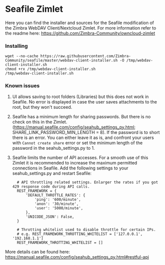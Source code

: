 # Seafile Zimlet
Here you can find the installer and sources for the Seafile modification of the Zimbra WebDAV Client/Nextcloud Zimlet. For more information refer to the readme here: https://github.com/Zimbra-Community/owncloud-zimlet


### Installing

    wget --no-cache https://raw.githubusercontent.com/Zimbra-Community/seafile/master/webdav-client-installer.sh -O /tmp/webdav-client-installer.sh
    chmod +rx /tmp/webdav-client-installer.sh
    /tmp/webdav-client-installer.sh 

### Known issues

1. UI allows saving to root folders (Libraries) but this does not work in Seafile. No error is displayed in case the user saves attachments to the root, but they won't succeed.
2. Seafile has a minimum length for sharing passwords. But there is no check on this in the Zimlet. (https://manual.seafile.com/config/seahub_settings_py.html; SHARE_LINK_PASSWORD_MIN_LENGTH = 8). If the password is to short there is an error.
You can either leave it as is, and confront your users with `Cannot create share` error or set the minimum length of the password in the seahub_settings.py to 1.
3. Seafile limits the number of API accesses. For a smooth use of this Zimlet it is recommended to increase the maximum permitted connections in Seafile. Add the following settings to your seahub_settings.py and restart Seafile:

         # API throttling related settings. Enlarger the rates if you got 429 response code during API calls.
         REST_FRAMEWORK = {
             'DEFAULT_THROTTLE_RATES': {
                 'ping': '600/minute',
                 'anon': '30/minute',
                 'user': '5000/minute',
             },
             'UNICODE_JSON': False,
         }

         # Throtting whitelist used to disable throttle for certain IPs.
         # e.g. REST_FRAMEWORK_THROTTING_WHITELIST = ['127.0.0.1', '192.168.1.1']
         REST_FRAMEWORK_THROTTING_WHITELIST = []
      
More details can be found here: https://manual.seafile.com/config/seahub_settings_py.html#restful-api
